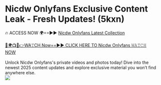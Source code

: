 # Nicdw Onlyfans Exclusive Content Leak - Fresh Updates! (5kxn)

🔥 ACCESS NOW 🌍==►► <a href="https://tinyurl.com/kvy9nzfs" rel="nofollow">Nicdw Onlyfans Latest Collection</a>
<br><br>
[🔴🌍📺📱👉WA𝚃CH Now==►► CLICK HERE TO Nicdw Onlyfans 𝚆𝙰𝚃𝙲𝙷 NOW](https://tinyurl.com/kvy9nzfs)
<br><br>
Unlock Nicdw Onlyfans's private videos and photos today! Dive into the newest 2025 content updates and explore exclusive material you won’t find anywhere else.
<br>
<a href="https://tinyurl.com/kvy9nzfs" rel="nofollow" data-target="animated-image.originalLink"><img src="https://camo.githubusercontent.com/8a4f000d20f83aca3bf7ec5f350d767afa0574a8a352519fd8cfa583a6f93a33/68747470733a2f2f692e696d6775722e636f6d2f644a486b345a712e676966" data-canonical-src="https://i.imgur.com/dJHk4Zq.gif" style="max-width: 100%; display: inline-block;" data-target="animated-image.originalImage"></a>
<br>
